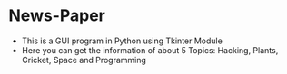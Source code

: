 # News-Paper
- This is a GUI program in Python using Tkinter Module
- Here you can get the information of about 5 Topics: Hacking, Plants, Cricket, Space and Programming
